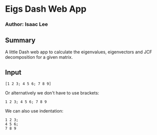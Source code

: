 # Eigs Dash Web App

### Author: Isaac Lee

## Summary
A little Dash web app to calculate the eigenvalues,
eigenvectors and JCF decomposition for a given matrix.

## Input
```
[1 2 3; 4 5 6; 7 8 9]
```
Or alternatively we don't have to use brackets:
```
1 2 3; 4 5 6; 7 8 9
```
We can also use indentation:
```
1 2 3;
4 5 6;
7 8 9
```
